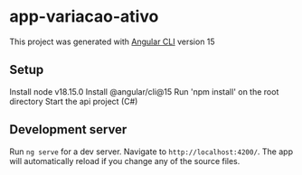 # app-variacao-ativo

This project was generated with [Angular CLI](https://github.com/angular/angular-cli) version 15

## Setup

Install node v18.15.0
Install @angular/cli@15
Run 'npm install' on the root directory
Start the api project (C#)

## Development server

Run `ng serve` for a dev server. Navigate to `http://localhost:4200/`. The app will automatically reload if you change any of the source files.
